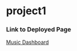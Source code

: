 # project1

### Link to Deployed Page
[Music Dashboard](https://arankin7.github.io/project1_MusicDashboard/)
